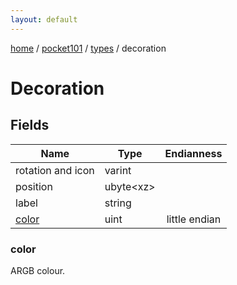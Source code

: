 ```yaml
---
layout: default
---
```


[home](/)  /  [pocket101](/protocol/pocket101)  /  [types](/protocol/pocket101/types)  /  decoration

# Decoration

## Fields

Name | Type | Endianness
---|---|:---:
rotation and icon | varint | 
position | ubyte&lt;xz&gt; | 
label | string | 
[color](#color) | uint | little endian

### color

ARGB colour.
